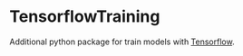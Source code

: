# TensorflowTraining
Additional python package for train models with [Tensorflow](https://www.tensorflow.org/).
